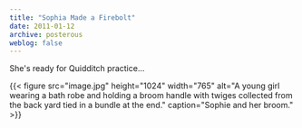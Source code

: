 ```yaml
---
title: "Sophia Made a Firebolt"
date: 2011-01-12
archive: posterous
weblog: false
---
```


She's ready for Quidditch practice…

{{< figure 
	src="image.jpg" 
	height="1024" 
	width="765" 
	alt="A young girl wearing a bath robe and holding a broom handle with twiges collected from the back yard tied in a bundle at the end." 
	caption="Sophie and her broom." >}}

